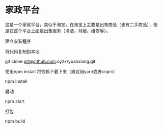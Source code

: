 # 家政平台


这是一个家政平台，类似于淘宝，在淘宝上主要是出售商品（也有二手商品），但是在这个平台上面是出售服务（清洁，月嫂，维修等）。


建立安装程序

将代码复制到本地

git clone git@github.com:oyzx/yuanxiang.git

使用npm install 将依赖下载下来（建议用yarn或者cnpm）

npm install

启动

npm start

打包

npm build


